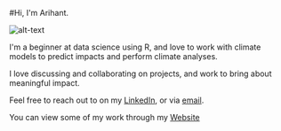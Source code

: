 #Hi, I'm Arihant.

![alt-text]()

I'm a beginner at data science using R, and love to work with climate models to predict impacts and perform climate analyses.

I love discussing and collaborating on projects, and work to bring about meaningful impact.

Feel free to reach out to on my [LinkedIn](https://www.linkedin.com/in/arihant-choudhary-308a4716b/), or via [email](mailto:arihantchoudhary23@gmail.com).

You can view some of my work through my [Website](www.arihantchoudhary.com)
